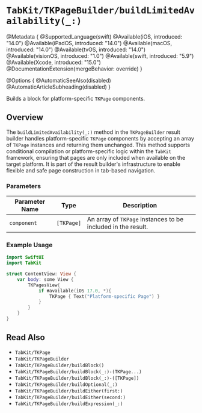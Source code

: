 # ``TabKit/TKPageBuilder/buildLimitedAvailability(_:)``

@Metadata {
    @SupportedLanguage(swift)
    @Available(iOS, introduced: "14.0")
    @Available(iPadOS, introduced: "14.0")
    @Available(macOS, introduced: "14.0")
    @Available(tvOS, introduced: "14.0")
    @Available(visionOS, introduced: "1.0")
    @Available(swift, introduced: "5.9")
    @Available(Xcode, introduced: "15.0")
    @DocumentationExtension(mergeBehavior: override)
}

@Options {
    @AutomaticSeeAlso(disabled)
    @AutomaticArticleSubheading(disabled)
}

Builds a block for platform-specific `TKPage` components.


## Overview

The `buildLimitedAvailability(_:)` method in the `TKPageBuilder` result builder handles platform-specific ``TKPage`` components by accepting an array of ``TKPage`` instances and returning them unchanged. This method supports conditional compilation or platform-specific logic within the `TabKit` framework, ensuring that pages are only included when available on the target platform. It is part of the result builder's infrastructure to enable flexible and safe page construction in tab-based navigation.

### Parameters
| Parameter Name | Type | Description |
|----------------|------|-------------|
| `component` | `[TKPage]` | An array of ``TKPage`` instances to be included in the result. |

### Example Usage
```swift
import SwiftUI
import TabKit

struct ContentView: View {
    var body: some View {
        TKPagesView{
            if #available(iOS 17.0, *){
                TKPage { Text("Platform-specific Page") }
            }
        }
    }
}
```

## Read Also
- ``TabKit/TKPage``
- ``TabKit/TKPageBuilder``
- ``TabKit/TKPageBuilder/buildBlock()``
- ``TabKit/TKPageBuilder/buildBlock(_:)-(TKPage...)``
- ``TabKit/TKPageBuilder/buildBlock(_:)-([TKPage])``
- ``TabKit/TKPageBuilder/buildOptional(_:)``
- ``TabKit/TKPageBuilder/buildEither(first:)``
- ``TabKit/TKPageBuilder/buildEither(second:)``
- ``TabKit/TKPageBuilder/buildExpression(_:)``
